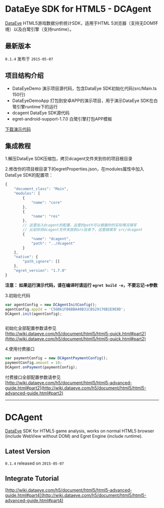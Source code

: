 # DataEye SDK for HTML5 - DCAgent

[DataEye](http://www.dataeye.com/) HTML5游戏数据分析统计SDK，适用于HTML 5浏览器（支持无DOM环境）以及白鹭引擎（支持runtime）。

## 最新版本

`0.1.4` 发布于 `2015-05-07`

## 项目结构介绍

- DataEyeDemo 演示项目源代码，包含DataEye SDK初始化代码(src/Main.ts 150行)
- DataEyeDemoApp 打包到安卓APP的演示项目，用于演示DataEye SDK在白鹭引擎runtime下的运行
- dcagent DataEye SDK源代码
- egret-android-support-1.7.0 白鹭引擎打包APP模板

[下载演示代码](https://github.com/DataEye/dcagent_for_h5/archive/master.zip)

## 集成教程

1.解压DataEye SDK压缩包，拷贝dcagent文件夹到你的项目根目录

2.修改你的项目根目录下的egretProperties.json，在modules属性中加入DataEye SDK的配置项：

```js
{
    "document_class": "Main",
    "modules": [
        {
            "name": "core"
        },
        {
            "name": "res"
        },
        // 这里加入dcagent的配置，这里的path可以根据你的实际情况填写
        // 比如你将dcagent文件夹放到src目录下，这里就填写 src/dcagent
        {
            "name": "dcagent",
            "path": "../dcagent"
        }
    ],
    "native": {
        "path_ignore": []
    },
    "egret_version": "1.7.0"
}
```

**注意： 如果运行演示代码，请在编译时请运行 `egret build -e`，不要忘记-e参数**

3.初始化代码

```js
var agentConfig = new DCAgentInitConfig();
agentConfig.appId = 'C56B61FB6BBA48B31CB529176B1E9E8D';
DCAgent.init(agentConfig);
    
```

初始化全部配置参数请参见 [http://wiki.dataeye.com/h5/document/html5/html5-quick.html#part2](http://wiki.dataeye.com/h5/document/html5/html5-quick.html#part2)

4.使用付费接口

```js
var paymentConfig = new DCAgentPaymentConfig();
paymentConfig.amount = 10;
DCAgent.onPayment(paymentConfig);
```

付费接口全部配置参数请参见 [http://wiki.dataeye.com/h5/document/html5/html5-advanced-guide.html#part2](http://wiki.dataeye.com/h5/document/html5/html5-advanced-guide.html#part2)

----

# DCAgent

[DataEye](http://www.dataeye.com/) SDK for HTML5 game analysis, works on normal HTML5 browser (include WebView without DOM) and Egret Engine (include runtime).

## Latest Version

`0.1.4` released on `2015-05-07`

## Integrate Tutorial

[http://wiki.dataeye.com/h5/document/html5/html5-advanced-guide.html#part4](http://wiki.dataeye.com/h5/document/html5/html5-advanced-guide.html#part4)
